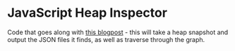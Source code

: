 # JavaScript Heap Inspector

Code that goes along with [this blogpost](https://blog.jonlu.ca/posts/heap-snapshot-scraping) - this will take a heap snapshot and output the JSON files it finds, as well as traverse through the graph.
